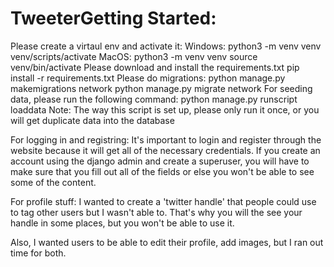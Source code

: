 # TweeterGetting Started:
  Please create a virtaul env and activate it:
    Windows:
      python3 -m venv venv
      venv/scripts/activate
    MacOS:
      python3 -m venv venv
      source venv/bin/activate
  Please download and install the requirements.txt
    pip install -r requirements.txt
  Please do migrations:
    python manage.py makemigrations network
    python manage.py migrate network
  For seeding data, please run the following command:
    python manage.py runscript loaddata
  Note: The way this script is set up, please only run it once, or you will get duplicate data into the database

For logging in and registring:
It's important to login and register through the website because it will get all of the necessary credentials. If you create an account using the django admin and create a superuser, you will have to make sure that you fill out all of the fields or else you won't be able to see some of the content.

For profile stuff:
I wanted to create a 'twitter handle' that people could use to tag other users but I wasn't able to. That's why you will the see your handle in some places, but you won't be able to use it.

Also, I wanted users to be able to edit their profile, add images, but I ran out time for both.

